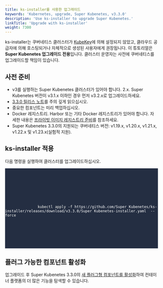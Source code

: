 ```yaml
---
title: ks-installer를 사용한 업그레이드
keywords: 'Kubernetes, upgrade, Super Kubenetes, v3.3.0'
description: 'Use ks-installer to upgrade Super Kubenetes.'
linkTitle: 'Upgrade with ks-installer'
weight: 7300
---
```


ks-installer는 쿠버네티스 클러스터가 [KubeKey](../../installing-on-linux/introduction/kubekey/)에 의해 설정되지 않았고, 클라우드 공급자에 의해 호스팅되거나 자체적으로 생성된 사용자에게 권장됩니다. 이 튜토리얼은 **Super Kubenetes 업그레이드 전용**입니다. 클러스터 운영자는 사전에 쿠버네티스를 업그레이드할 책임이 있습니다.

## 사전 준비

- v3를 실행하는 Super Kubenetes 클러스터가 있어야 합니다. 2.x. Super Kubenetes 버전이 v3.1.x 이하인 경우 먼저 v3.2.x로 업그레이드하세요.
- [ 3.3.0 릴리스 노트](../../../v3.3/release/release-v330/)를 주의 깊게 읽으십시오.
- 중요한 컴포넌트는 미리 백업하십시오.
- Docker 레지스트리. Harbor 또는 기타 Docker 레지스트리가 있어야 합니다. 자세한 내용은 [프라이빗 이미지 레지스트리 준비](../../installing-on-linux/introduction/air-gapped-installation/#step-2-prepare-a-private-image-registry)를 참조하세요.
- Super Kubenetes 3.3.0의 지원되는 쿠버네티스 버전: v1.19.x, v1.20.x, v1.21.x, v1.22.x 및 v1.23.x(실험적 지원).

## ks-installer 적용

다음 명령을 실행하여 클러스터를 업그레이드하십시오.

<article className="highlight">
    <pre style="color: rgb(248, 248, 242); background: rgb(36, 46, 66); tab-size: 4;">
        <div className="copy-code-button" title="Copy Code"></div>
        <div className="code-over-div">
        <code>
            <p>
               kubectl apply -f <a style="color:#ffffff; cursor:text;">https://github.com/Super Kubenetes/ks-installer/releases/download/v3.3.0/Super Kubenetes-installer.yaml</a>  --force
            </p>
        </code>
        </div>
    </pre>
</article>

## 플러그 가능한 컴포넌트 활성화

업그레이드 후 Super Kubenetes 3.3.0의 [새 플러그형 컴포넌트를 활성화](../../pluggable-components/overview/)하여 컨테이너 플랫폼의 더 많은 기능을 탐색할 수 있습니다.
